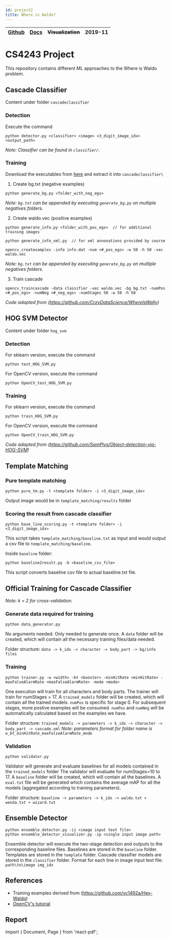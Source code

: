 ```yaml
---
id: project2
title: Where is Waldo?
---
```


| [Github](https://github.com/Airine/CS4243-Project) | [Docs](https://github.com/Airine/home-page/raw/master/docs/img/A0161868R_A0209160N_A0155677N_report.pdf) | ~~Visualization~~ | 2019-11 |
| :-: | :-: | :-: | :-:|

# CS4243 Project

This repository contains different ML approaches to the Where is Waldo problem.

## Cascade Classifier

Content under folder `cascadeclassifier`

### Detection

Execute the command 
```
python detector.py <classifier> <image> <3_digit_image_idx> <output_path>
```
*Note: Classifier can be found in `classifier/`.*


### Training

Download the executables from [here](https://s3.ap-south-1.amazonaws.com/mediumarticlebucketclassifer/OpenCV_Dependencies.rar) and extract it into `cascadeclassifier\` 

1) Create bg.txt (negative examples)
```
python generate_bg.py <folder_with_neg_egs>
```

*Note: `bg.txt` can be appended by executing `generate_bg.py` on multiple negatives folders.*

2) Create waldo.vec (positive examples)
```
python generate_info.py <folder_with_pos_egs>  // for additional training images

python generate_info_xml.py  // for xml annonations provided by course

opencv_createsamples -info info.dat -num <#_pos_egs> -w 50 -h 50 -vec waldo.vec
```

*Note: `bg.txt` can be appended by executing `generate_bg.py` on multiple negatives folders.*

3) Train cascade
```
opencv_traincascade -data classifier -vec waldo.vec -bg bg.txt -numPos <#_pos_egs> -numNeg <#_neg_egs> -numStages 50 -w 50 -h 50
```

*Code adapted from (https://github.com/CrzyDataScience/WhereIsWally)*

## HOG SVM Detector

Content under folder `hog_svm`

### Detection

For sklearn version, execute the command 
```
python test_HOG_SVM.py
```

For OpenCV version, execute the command
```
python OpenCV_test_HOG_SVM.py
```

### Training

For sklearn version, execute the command 
```
python train_HOG_SVM.py
```

For OpenCV version, execute the command
```
python OpenCV_train_HOG_SVM.py
```

*Code adapted from (https://github.com/SamPlvs/Object-detection-via-HOG-SVM)*

## Template Matching

### Pure template matching

```
python pure_tm.py -t <template folder> -i <3_digit_image_idx>
```

Output image would be in `template_matching/results` folder

### Scoring the result from cascade classifier

```
python base_line_scoring.py -t <template folder> -i <3_digit_image_idx>
```

This script takes `template_matching/baseline.txt` as input and would output a csv file to `template_matching/baseline`.

Inside `baseline` folder:

```
python baseline2result.py -b <baseline_csv_file>
```

This script converts baseline csv file to actual baseline.txt file.

## Official Training for Cascade Classifier

*Note: k = 2 for cross-validation.*

### Generate data required for training

```
python data_generator.py
```

No arguments needed. Only needed to generate once.
A `data` folder will be created, which will contain all the necessary training files/data needed.

Folder structure: `data -> k_idx -> character -> body_part -> bg/info files`

### Training

```
python trainer.py -w <width> -bt <booster> -minHitRate <minHitRate> -maxFalseAlarmRate <maxFalseAlarmRate> -mode <mode>
```

One execution will train for all characters and body parts.
The trainer will train for numStages = 17.
A `trained_models` folder will be created, which will contain all the trained models.
`numPos` is specific for stage 0. For subsequent stages, more postive examples will be consumed.
`numPos` and `numNeg` will be automatically calculated based on the examples we have.

Folder structure: `trained_models -> parameters -> k_idx -> character -> body_part -> cascade.xml`
*Note: parameters format for folder name is `w_bt_minHitRate_maxFalseAlarmRate_mode`*

### Validation

```
python validator.py
```

Validator will generate and evaluate baselines for all models contained in the `trained_models` folder
The validator will evaluate for numStages=10 to 17.
A `baseline` folder will be created, which will contain all the baselines.
A `eval.txt` file will be generated which contains the average mAP for all the models (aggregated according to training parameters).

Folder structure: `baseline -> parameters -> k_idx -> waldo.txt + wenda.txt + wizard.txt`

## Ensemble Detector

```
python ensemble_detector.py -ii <image input text file>
python ensemble_detector_visualizer.py -ip <single input image path>
```

Ensemble detector will execute the two-stage detection and outputs to the corresponding baseline files.
Baselines are stored in the `baseline` folder.
Templates are stored in the `template` folder.
Cascade classifier models are stored in the `classifier` folder.
Format for each line in image input text file: `path\to\image img_idx`

## References
- Training examples derived from (https://github.com/vc1492a/Hey-Waldo)
- [OpenCV's tutorial](https://docs.opencv.org/trunk/dc/d88/tutorial_traincascade.html)

## Report

import { Document, Page } from 'react-pdf';

<Document file="/img/docs/A0161868R_A0209160N_A0155677N_report.pdf" />













